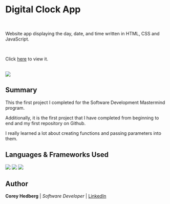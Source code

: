 # Digital Clock App

<br>

Website app displaying the day, date, and time written in HTML, CSS and JavaScript.

<br>

Click [here](https://cheddrs.github.io/digital_clock_app/) to view it.

<br>

<image src="media/screenshot.png">

## Summary

This the first project I completed for the Software Development Mastermind program.

Additionally, it is the first project that I have completed from beginning to end and my first repository on Github.

I really learned a lot about creating functions and passing parameters into them.

## Languages & Frameworks Used

<image src="media/html.png"> <image src="media/css.png"> <image src="media/js.png">

## Author

**Corey Hedberg** | _Software Developer_ | [LinkedIn](https://www.linkedin.com/in/coreyhedberg/)
